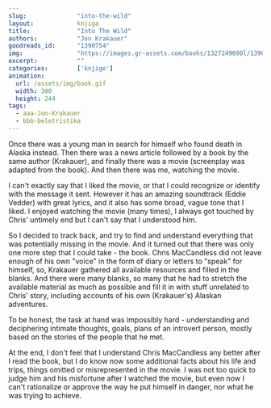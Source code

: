 ```yaml
---
slug:              "into-the-wild"
layout:            knjiga
title:             "Into The Wild"
authors:           "Jon Krakauer"
goodreads_id:      "1390754"
img:               "https://images.gr-assets.com/books/1327249090l/1390754.jpg"
excerpt:           ""
categories:        ['knjige']
animation:
  url: /assets/img/book.gif
  width: 300
  height: 244
tags:
  - aaa-Jon-Krakauer
  - bbb-beletristika  
---
```


Once there was a young man in search for himself who found death in Alaska instead. Then there was a news article 
followed by a book by the same author (Krakauer), and finally there was a movie (screenplay was adapted from the book). 
And then there was me, watching the movie.

I can't exactly say that I liked the movie, or that I could recognize or identify with the message it sent. However it 
has an amazing soundtrack (Eddie Vedder) with great lyrics, and it also has some broad, vague tone that I liked. I 
enjoyed watching the movie (many times), I always got touched by Chris' untimely end but I can't say that I understood 
him.

So I decided to track back, and try to find and understand everything that was potentially missing in the movie. And it 
turned out that there was only one more step that I could take - the book. Chris MacCandless did not leave enough of his 
own "voice" in the form of diary or letters to "speak" for himself, so, Krakauer gathered all available resources and 
filled in the blanks. And there were many blanks, so many that he had to stretch the available material as much as 
possible and fill it in with stuff unrelated to Chris' story, including accounts of his own (Krakauer's) Alaskan 
adventures.

To be honest, the task at hand was impossibly hard - understanding and deciphering intimate thoughts, goals, plans of an 
introvert person, mostly based on the stories of the people that he met.

At the end, I don't feel that I understand Chris MacCandless any better after I read the book, but I do know now some 
additional facts about his life and trips, things omitted or misrepresented in the movie. I was not too quick to judge 
him and his misfortune after I watched the movie, but even now I can't rationalize or approve the way he put himself in 
danger, nor what he was trying to achieve.